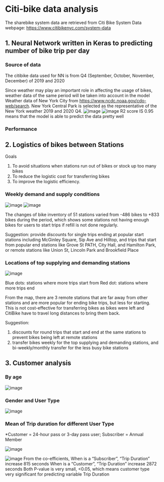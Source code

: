 # Citi-bike data analysis

The sharebike system data are retrieved from Citi Bike System Data webpage: https://www.citibikenyc.com/system-data

## 1. Neural Network written in Keras to predicting number of bike trip per day 
###  Source of data 
The citibike data used for NN is from Q4 (September, October, November, December) of 2019 and 2020

Since weather may play an important role in affecting the usage of bikes, weather data of the same period will be taken into account in the model
Weather data of New York City from https://www.ncdc.noaa.gov/cdo-web/search. 
New York Central Park is selected as the representative of the New York weather 2019 and 2020 Q4.
![image](https://user-images.githubusercontent.com/97471111/150048780-b8a7e0bf-bd37-4df7-b358-bdc1cde613b4.png)
![image](https://user-images.githubusercontent.com/97471111/150048798-47b9bd81-bbf2-4fbd-8a3e-44a879b0dbfc.png)
R2 score IS 0.95 means that the model is able to predict the data pretty well

###   Performance

## 2. Logistics of bikes between Stations
Goals
 1) To avoid situations when stations run out of bikes or stock up too many bikes
 2) To reduce the logistic cost for transferring bikes
 3) To improve the logistic efficiency. 

###   Weekly demand and supply conditions
![image](https://user-images.githubusercontent.com/97471111/149838684-f7e82104-0b35-43e4-b670-50273f168205.png)
![image](https://user-images.githubusercontent.com/97471111/149838718-e9be112b-3a90-4a9b-bbdc-f2d9e9186311.png)

The changes of bike inventory of 51 stations varied from -486 bikes to +833 bikes during the period, which shows some stations not having enough bikes for users to start trips if refill is not done regularly. 

Suggestion: 
provide discounts for single trips ending at popular start stations including McGinley Square, Sip Ave and Hilltop, and trips that start from popular end stations like Grove St PATH, City Hall, and Hamilton Park, or remote stations like Union St, Lincoln Park and Brookfield Place

###   Locations of top supplying and demanding stations
![image](https://user-images.githubusercontent.com/97471111/149839142-954ab9ec-c19f-403d-894a-5849e2a50c61.png)

Blue dots: stations where more trips start from 
Red dot: stations where more trips end 

From the map, there are 3 remote stations that are far away from other stations and are more popular for ending bike trips, but less for starting.  
This is not cost-effective for transferring bikes as bikes were left and CitiBike have to travel long distances to bring them back.

Suggestion: 
1. discounts for round trips that start and end at the same stations to prevent bikes being left at remote stations
2. transfer bikes weekly for the top supplying and demanding stations, and bi-weekly/monthly transfer for the less busy bike stations

## 3. Customer analysis
###   By age
![image](https://user-images.githubusercontent.com/97471111/149835302-e4ecd2e9-606e-42f0-a888-892c62f179cb.png)

###   Gender and User Type
![image](https://user-images.githubusercontent.com/97471111/149835543-f7377370-3223-48e7-b8a8-1362ee76e1ba.png)

###   Mean of Trip duration for different User Type
*Customer = 24-hour pass or 3-day pass user; Subscriber = Annual Member

![image](https://user-images.githubusercontent.com/97471111/149835675-607b9b1c-6883-4469-9aac-51f2979282aa.png)

![image](https://user-images.githubusercontent.com/97471111/149836091-c6efaaeb-e750-462f-80b6-8417ddadd5a8.png)
From the co-efficients, 
When is a “Subscriber”, “Trip Duration” increase 815 seconds
When is a “Customer”, “Trip Duration” increase 2872 seconds
Both P-value is very small, <0.05, which means customer type very significant for predicting variable Trip Duration



